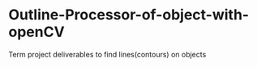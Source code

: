 # Outline-Processor-of-object-with-openCV
Term project deliverables to find lines(contours) on objects
